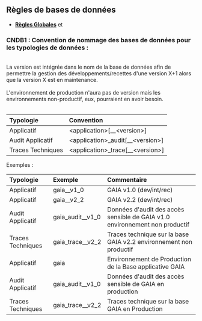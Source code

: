 ## Règles de bases de données

- **[Règles Globales](GlobalRules.md)** et


### CNDB1 : Convention de nommage des bases de données pour les typologies de données :

<br>
La version est intégrée dans le nom de la base de données afin de permettre la gestion des développements/recettes d'une version X+1 alors que la version X est en maintenance.
<br><br>
L'environnement de production n'aura pas de version mais les environnements non-productif, eux, pourraient en avoir besoin.
<br>
<br>


|	Typologie | Convention	|
| :---       |    :---   |
|	Applicatif | \<application>\[\_\_\<version>]	|
|	Audit Applicatif | \<application>\_audit\[\_\_\<version>]	|
|	Traces Techniques | \<application>\_trace\[\_\_\<version>]	|


Exemples :

|	Typologie | Exemple	| Commentaire |
|    :---   | :---        |	:-
|	Applicatif	|	gaia__v1_0	| GAIA v1.0 (dev/int/rec)  |
|	Applicatif	|	gaia__v2_2	| GAIA v2.2 (dev/int/rec) |
|	Audit Applicatif	|	gaia_audit__v1_0 	| Données d'audit des accès sensible de GAIA v1.0 environnement non productif |
|	Traces Techniques	|	gaia_trace__v2_2	| Traces technique sur la base GAIA  v2.2 environnement non productif |
|	Applicatif	|	gaia	| Environnement de Production de la Base applicative GAIA  |
|	Audit Applicatif	|	gaia_audit__v1_0	| Données d'audit des accès sensible de GAIA en production |
|	Traces Techniques	|	gaia_trace__v2_2	| Traces technique sur la base GAIA en Production |


